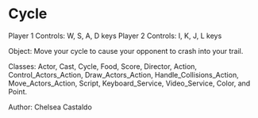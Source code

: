 # Cycle

Player 1 Controls: W, S, A, D keys
Player 2 Controls: I, K, J, L keys

Object: Move your cycle to cause your opponent to crash into your trail.

Classes: Actor, Cast, Cycle, Food, Score, Director, Action, Control_Actors_Action, Draw_Actors_Action, Handle_Collisions_Action, Move_Actors_Action, Script, Keyboard_Service, Video_Service, Color, and Point.

Author: Chelsea Castaldo

